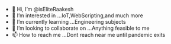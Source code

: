 - 👋 Hi, I’m @isEliteRaakesh
- 👀 I’m interested in ...IoT,WebScripting,and much more
- 🌱 I’m currently learning ...Engineering subjects
- 💞️ I’m looking to collaborate on ...Anything feasible to me
- 📫 How to reach me ...Dont reach near me until pandemic exits

<!---
isEliteRaakesh/isEliteRaakesh is a ✨ special ✨ repository because its `README.md` (this file) appears on your GitHub profile.
You can click the Preview link to take a look at your changes.
--->
